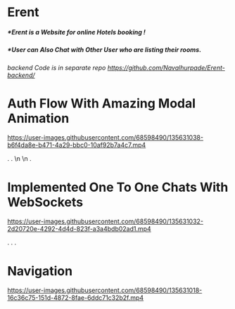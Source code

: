# Erent
##### *Erent is a Website for online Hotels booking !
##### *User can Also Chat with Other User who are listing their rooms.

###### backend Code is in separate repo https://github.com/Navalhurpade/Erent-backend/

# Auth Flow With Amazing Modal Animation

https://user-images.githubusercontent.com/68598490/135631038-b6f4da8e-b471-4a29-bbc0-10af92b7a4c7.mp4


.
.
\n
\n
.

# Implemented One To One Chats With WebSockets 

https://user-images.githubusercontent.com/68598490/135631032-2d20720e-4292-4d4d-823f-a3a4bdb02ad1.mp4

.
.
.



# Navigation

https://user-images.githubusercontent.com/68598490/135631018-16c36c75-151d-4872-8fae-6ddc71c32b2f.mp4






